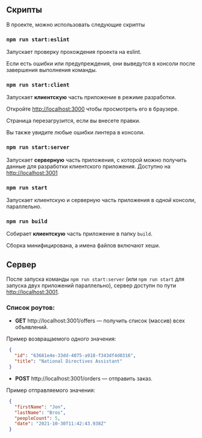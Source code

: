 ## Скрипты

В проекте, можно использовать следующие скрипты

### `npm run start:eslint`

Запускает проверку прохождения проекта на eslint.

Если есть ошибки или предупреждения, они выведутся в консоли после завершения выполнения команды.

### `npm run start:client`

Запускает **клиентскую** часть приложение в режиме разработки.

Откройте [http://localhost:3000](http://localhost:3000) чтобы просмотреть его в браузере.

Страница перезагрузится, если вы внесете правки.

Вы также увидите любые ошибки линтера в консоли.

### `npm run start:server`

Запускает **серверную** часть приложения, с которой можно получить данные для разработки клиентского приложения. Доступно на [http://localhost:3001](http://localhost:3001)

### `npm run start`

Запускает клиентскую и серверную часть приложения в *одной* консоли, параллельно.

### `npm run build`

Собирает **клиентскую** часть приложение в папку `build`.

Сборка минифицирована, а имена файлов включают хеши.


## Сервер

После запуска команды `npm run start:server` (или `npm run start` для запуска двух приложений параллельно), сервер доступн по пути [http://localhost:3001](http://localhost:3001).

### Список роутов:

- **GET** http://localhost:3001/offers — получить список (массив) всех объявлений.

 Пример возвращаемого *одного* значения:

 ```json
  {
    "id": "63681e4e-33dd-4075-a918-f343df4d0316",
    "title": "National Directives Assistant"
  }
 ```

- **POST** http://localhost:3001/orders — отправить заказ.

 Пример отправляемого значения:

 ```json
  {
    "firstName": "Jon",
    "lastName": "Bros",
    "peopleCount": 5,
    "date": "2021-10-30T11:42:43.938Z"
  }
 ```
